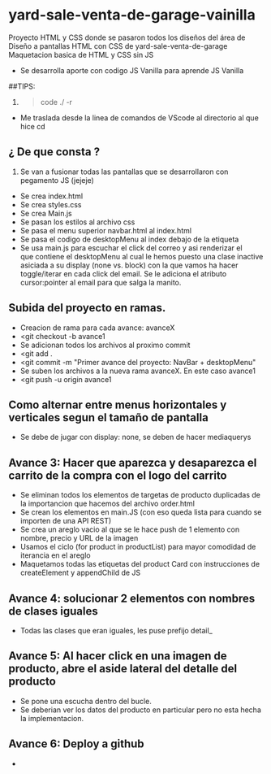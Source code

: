 # yard-sale-venta-de-garage-vainilla
Proyecto HTML y CSS donde se pasaron todos los diseños del área de Diseño a pantallas HTML con CSS de yard-sale-venta-de-garage Maquetacion basica de HTML y CSS sin JS 

* Se desarrolla aporte con codigo JS Vanilla para aprende JS Vanilla

##TIPS:
1. > code ./ -r
* Me traslada desde la linea de comandos de VScode al directorio al que hice cd <directorio>

## ¿ De que consta ?
1. Se van a fusionar todas las pantallas que se desarrollaron con pegamento JS (jejeje)
* Se crea index.html
* Se crea styles.css
* Se crea Main.js
* Se pasan los estilos al archivo css
* Se pasa el menu superior navbar.html al index.html
* Se pasa el codigo de desktopMenu al index debajo de la etiqueta <nav>
* Se usa main.js para escuchar el click del correo y asi renderizar el <div> que contiene el desktopMenu al cual le hemos puesto una clase inactive asiciada a su display (none vs. block) con la que vamos ha hacer toggle/iterar en cada click del email. Se le adiciona el atributo cursor:pointer al email para que salga la manito.

## Subida del proyecto en ramas.
* Creacion de rama para cada avance: avanceX
* <git checkout -b avance1
* Se adicionan todos los archivos al proximo commit
* <git add .
* <git commit -m "Primer avance del proyecto: NavBar + desktopMenu"
* Se suben los archivos a la nueva rama avanceX. En este caso avance1
* <git push -u origin avance1

## Como alternar entre menus horizontales y verticales segun el tamaño de pantalla
* Se debe de jugar con display: none, se deben de hacer mediaquerys

## Avance 3: Hacer que aparezca y desaparezca el carrito de la compra con el logo del carrito
* Se eliminan todos los elementos de targetas de producto duplicadas de la importancion que hacemos del archivo order.html
* Se crean los elementos en main.JS (con eso queda lista para cuando se importen de una API REST)
* Se crea un areglo vacio al que se le hace push de 1 elemento con nombre, precio y URL de la imagen
* Usamos el ciclo (for product in productList) para mayor comodidad de iterancia en el areglo
* Maquetamos todas las etiquetas del product Card con instrucciones de createElement y appendChild de JS 

## Avance 4: solucionar 2 elementos con nombres de clases iguales
* Todas las clases que eran iguales, les puse prefijo detail_

## Avance 5: Al hacer click en una imagen de producto, abre el aside lateral del detalle del producto
* Se pone una escucha dentro del bucle.
* Se deberian ver los datos del producto en particular pero no esta hecha la implementacion.

## Avance 6: Deploy a github
* 